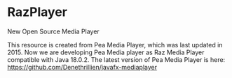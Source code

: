 # RazPlayer
New Open Source Media Player


This resource is created from Pea Media Player, which was last updated in 2015.
Now we are developing Pea Media player as Raz Media Player compatible with Java 18.0.2.
The latest version of Pea Media Player is here: https://github.com/Denethrillien/javafx-mediaplayer

